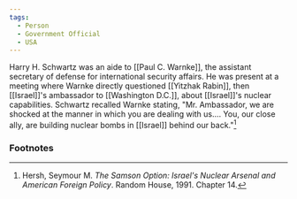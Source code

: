 ```yaml
---
tags:
  - Person
  - Government Official
  - USA
---
```

Harry H. Schwartz was an aide to [[Paul C. Warnke]], the assistant secretary of defense for international security affairs. He was present at a meeting where Warnke directly questioned [[Yitzhak Rabin]], then [[Israel]]'s ambassador to [[Washington D.C.]], about [[Israel]]'s nuclear capabilities. Schwartz recalled Warnke stating, "Mr. Ambassador, we are shocked at the manner in which you are dealing with us.… You, our close ally, are building nuclear bombs in [[Israel]] behind our back."[^1]

### Footnotes

[^1]: Hersh, Seymour M. *The Samson Option: Israel's Nuclear Arsenal and American Foreign Policy*. Random House, 1991. Chapter 14.
